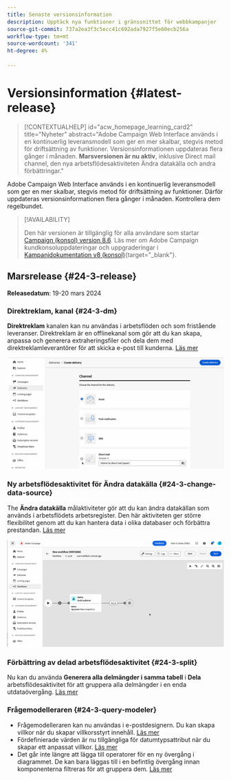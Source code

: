 ```yaml
---
title: Senaste versionsinformation
description: Upptäck nya funktioner i gränssnittet för webbkampanjer
source-git-commit: 737a2ea3f3c5ecc41c692ada7927f5e60ecb256a
workflow-type: tm+mt
source-wordcount: '341'
ht-degree: 4%

---
```


# Versionsinformation {#latest-release}


>[!CONTEXTUALHELP]
>id="acw_homepage_learning_card2"
>title="Nyheter"
>abstract="Adobe Campaign Web Interface används i en kontinuerlig leveransmodell som ger en mer skalbar, stegvis metod för driftsättning av funktioner. Versionsinformationen uppdateras flera gånger i månaden. **Marsversionen är nu aktiv**, inklusive Direct mail channel, den nya arbetsflödesaktiviteten Ändra datakälla och andra förbättringar."


<!--Last update: **March 19, 2024**-->

Adobe Campaign Web Interface används i en kontinuerlig leveransmodell som ger en mer skalbar, stegvis metod för driftsättning av funktioner. Därför uppdateras versionsinformationen flera gånger i månaden. Kontrollera dem regelbundet.

>[!AVAILABILITY]
>
>Den här versionen är tillgänglig för alla användare som startar [Campaign (konsol) version 8.6](https://experienceleague.adobe.com/docs/campaign/campaign-v8/releases/release-notes.html). Läs mer om Adobe Campaign kundkonsoluppdateringar och uppgraderingar i [Kampanjdokumentation v8 (konsol)](https://experienceleague.adobe.com/docs/campaign/campaign-v8/releases/upgrades.html){target="_blank"}.

## Marsrelease {#24-3-release}

**Releasedatum**: 19-20 mars 2024

### Direktreklam, kanal {#24-3-dm}

**Direktreklam** kanalen kan nu användas i arbetsflöden och som fristående leveranser. Direktreklam är en offlinekanal som gör att du kan skapa, anpassa och generera extraheringsfiler och dela dem med direktreklamleverantörer för att skicka e-post till kunderna. [Läs mer](../direct-mail/gs-direct-mail.md)

![](../assets/do-not-localize/direct-mail.gif)

### Ny arbetsflödesaktivitet för Ändra datakälla {#24-3-change-data-source}

The **Ändra datakälla** målaktiviteter gör att du kan ändra datakällan som används i arbetsflödets arbetsregister. Den här aktiviteten ger större flexibilitet genom att du kan hantera data i olika databaser och förbättra prestandan. [Läs mer](../workflows/activities/change-data-source.md)

![](../assets/do-not-localize/change-data-source.gif)

### Förbättring av delad arbetsflödesaktivitet {#24-3-split}

Nu kan du använda **Generera alla delmängder i samma tabell** i **Dela** arbetsflödesaktivitet för att gruppera alla delmängder i en enda utdataövergång. [Läs mer](../workflows/activities/split.md)

### Frågemodelleraren {#24-3-query-modeler}

* Frågemodelleraren kan nu användas i e-postdesignern. Du kan skapa villkor när du skapar villkorsstyrt innehåll. [Läs mer](../personalization/conditions.md)
* Fördefinierade värden är nu tillgängliga för datumtypsattribut när du skapar ett anpassat villkor. [Läs mer](../query/build-query.md)
* Det går inte längre att lägga till operatorer för en ny övergång i diagrammet. De kan bara läggas till i en befintlig övergång innan komponenterna filtreras för att gruppera dem. [Läs mer](../query/build-query.md)
